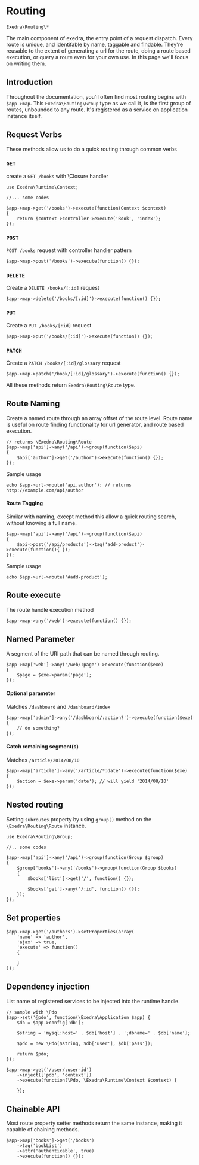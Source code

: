 # Routing
`Exedra\Routing\*`

The main component of exedra, the entry point of a request dispatch. Every route is unique, and identifable by name, taggable and findable. They're reusable to the extent of generating a url for the route, doing a route based execution, or query a route even for your own use. In this page we'll focus on writing them.

## Introduction

Throughout the documentation, you'll often find most routing begins with `$app->map`. This `Exedra\Routing\Group` type as we call it, is the first group of routes, unbounded to any route. It's registered as a service on application instance itself.

## Request Verbs
These methods allow us to do a quick routing through common verbs
### `GET`

create a `GET /books` with \Closure handler
```
use Exedra\Runtime\Context;

//... some codes

$app->map->get('/books')->execute(function(Context $context)
{
	return $context->controller->execute('Book', 'index');
});
```
### `POST`
`POST /books` request with controller handler pattern
```
$app->map->post('/books')->execute(function() {});
```
### `DELETE`
Create a `DELETE /books/[:id]` request
```
$app->map->delete('/books/[:id]')->execute(function() {});
```

### `PUT`
Create a `PUT /books/[:id]` request
```
$app->map->put('/books/[:id]')->execute(function() {});
```

### `PATCH`
Create a `PATCH /books/[:id]/glossary` request
```
$app->map->patch('/book/[:id]/glossary')->execute(function() {});
```

All these methods return `Exedra\Routing\Route` type.

## Route Naming
Create a named route through an array offset of the route level. Route name is useful on route finding functionality for url generator, and route based execution.
```
// returns \Exedra\Routing\Route
$app->map['api']->any('/api')->group(function($api)
{
	$api['author']->get('/author')->execute(function() {});
});
```
Sample usage
```
echo $app->url->route('api.author'); // returns http://example.com/api/author
```
#### Route Tagging
Similar with naming, except method this allow a quick routing search, without knowing a full name.
```
$app->map['api']->any('/api')->group(function($api)
{
	$api->post('/api/products')->tag('add-product')->execute(function(){ });
});
```
Sample usage
```
echo $app->url->route('#add-product');
```

## Route execute
The route handle execution method
```
$app->map->any('/web')->execute(function() {});
```

## Named Parameter
A segment of the URI path that can be named through routing.
```
$app->map['web']->any('/web/:page')->execute(function($exe)
{
	$page = $exe->param('page');
});
```

#### Optional parameter
Matches `/dashboard` and `/dashboard/index`
```
$app->map['admin']->any('/dashboard/:action?')->execute(function($exe)
{
    // do something?
});
```

#### Catch remaining segment(s)
Matches `/article/2014/08/10`
```
$app->map['article']->any('/article/*:date')->execute(function($exe)
{
	$action = $exe->param('date'); // will yield '2014/08/10'
});
```

## Nested routing
Setting `subroutes` property by using `group()` method on the `\Exedra\Routing\Route` instance.
```
use Exedra\Routing\Group;

//.. some codes

$app->map['api']->any('/api')->group(function(Group $group)
{
	$group['books']->any('/books')->group(function(Group $books)
	{
		$books['list']->get('/', function() {});

		$books['get']->any('/:id', function() {});
	});
});
```

## Set properties
```
$app->map->get('/authors')->setProperties(array(
	'name' => 'author',
	'ajax' => true,
	'execute' => function()
	{

	}
));
```

## Dependency injection
List name of registered services to be injected into the runtime handle.
```
// sample with \Pdo
$app->set('@pdo', function(\Exedra\Application $app) {
    $db = $app->config['db'];
        
    $string = 'mysql:host=' . $db['host'] . ';dbname=' . $db['name'];
    
    $pdo = new \Pdo($string, $db['user'], $db['pass']);

    return $pdo;
});

$app->map->get('/user/:user-id')
    ->inject(['pdo', 'context'])
    ->execute(function(\Pdo, \Exedra\Runtime\Context $context) {
    
    });
```

## Chainable API
Most route property setter methods return the same instance, making it capable of chaining methods.

```
$app->map['books']->get('/books')
    ->tag('bookList')
    ->attr('authenticable', true)
    ->execute(function() {});
```